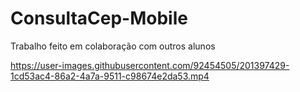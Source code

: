 # ConsultaCep-Mobile
Trabalho feito em colaboração com outros alunos



https://user-images.githubusercontent.com/92454505/201397429-1cd53ac4-86a2-4a7a-9511-c98674e2da53.mp4

